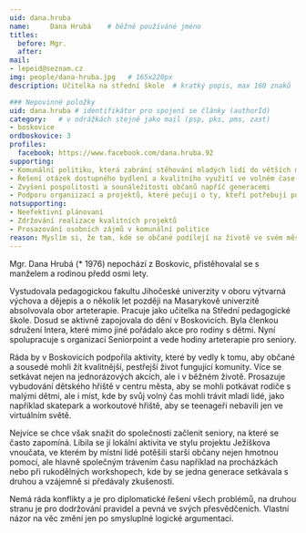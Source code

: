 ```yaml
---
uid: dana.hruba
name:     Dana Hrubá  	# běžně používáné jméno
titles:
  before: Mgr. 
  after:
mail:
- lepeid@seznam.cz
img: people/dana-hruba.jpg   # 165x220px
description: Učitelka na střední škole 	# kratký popis, max 160 znaků

### Nepovinné položky
uid: dana.hruba # identifikátor pro spojení se články (authorId)
category: 	# v odrážkách stejně jako mail (psp, pks, pms, zast)
- boskovice
ordboskovice: 3
profiles:
  facebook: https://www.facebook.com/dana.hruba.92
supporting:
- Komunální politiku, která zabrání stěhování mladých lidí do větších měst
- Řešení otázek dostupného bydlení a kvalitního využití ve volném čase
- Zvyšení pospolitosti a sounáležitosti občanů napříč generacemi
- Podporu organiizací a projektů, které pečují o ty, kteří potřebují pomoc
notsupporting:
- Neefektivní plánovaní
- Zdržování realizace kvalitních projektů
- Prosazování osobních zájmů v komunální politice
reason: Myslím si, že tam, kde se občané podílejí na životě ve svém městě, se všem daří lépe, a proto jsem se rozhodla vstoupit do komunální politiky. Nelíbí se mi postoj těch, kteří vše kritizují, ale už nejsou ochotní pro svoje město nic udělat.
---
```


Mgr. Dana Hrubá (* 1976) nepochází z Boskovic, přistěhovalal se s manželem a rodinou předd osmi lety.

Vystudovala pedagogickou fakultu Jihočeské univerzity v oboru výtvarná výchova a dějepis a o několik let později na Masarykově univerzitě absolvovala obor arteterapie. Pracuje jako učitelka na Střední pedagogické škole. Dosud se aktivně zapojovala do dění v Boskovicích. Byla členkou sdružení Intera, které mimo jiné pořádalo akce pro rodiny s dětmi. Nyní spolupracuje s organizací Seniorpoint a vede hodiny arteterapie pro seniory.

Ráda by v Boskovicích podpořila aktivity, které by vedly k tomu, aby občané a sousedé mohli žít kvalitnější, pestřejší život fungující komunity. Více se setkávat nejen na jednorázových akcích, ale i v běžném životě.
Prosazuje vybudování dětského hřiště v centru města, aby se mohli potkávat rodiče s malými dětmi, ale i míst, kde by svůj volný čas mohli trávit mladí lidé, jako například skatepark a workoutové hřiště, aby se teenageři nebavili jen ve virtuálním světě.

Nejvíce se chce však snažit do společnosti začlenit seniory, na které se často zapomíná. Líbila se jí lokální aktivita ve stylu projektu Ježíškova vnoučata, ve kterém by místní lidé potěšili starší občany nejen hmotnou pomocí, ale hlavně společným trávením času například na procházkách nebo při rukodělných workshopech, kde by se jedna generace setkávala s druhou a vzájemně si předávaly zkušenosti.

Nemá ráda konflikty a je pro diplomatické řešení všech problémů, na druhou stranu je pro dodržování pravidel a pevná ve svých přesvědčeních. Vlastní názor na věc změní jen po smysluplné logické argumentaci.
